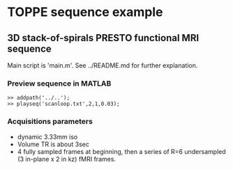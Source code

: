 # TOPPE sequence example 

## 3D stack-of-spirals PRESTO functional MRI sequence

Main script is 'main.m'. See ../README.md for further explanation.

### Preview sequence in MATLAB
```
>> addpath('../..');
>> playseq('scanloop.txt',2,1,0.03);
```

### Acquisitions parameters

+ dynamic 3.33mm iso
+ Volume TR is about 3sec
+ 4 fully sampled frames at beginning, then a series of R=6 undersampled (3 in-plane x 2 in kz) fMRI frames.

